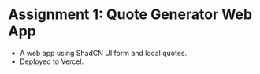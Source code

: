 # Assignment 1: Quote Generator Web App
- A web app using ShadCN UI form and local quotes.
- Deployed to Vercel.
